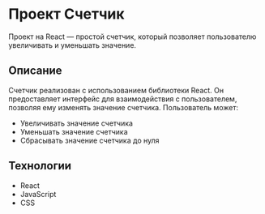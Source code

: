 # Проект Счетчик

Проект на React — простой счетчик, который позволяет пользователю увеличивать и уменьшать значение.

## Описание

Счетчик реализован с использованием библиотеки React. Он предоставляет интерфейс для взаимодействия с пользователем, позволяя ему изменять значение счетчика. Пользователь может:

- Увеличивать значение счетчика
- Уменьшать значение счетчика
- Сбрасывать значение счетчика до нуля

## Технологии

- React
- JavaScript
- CSS
